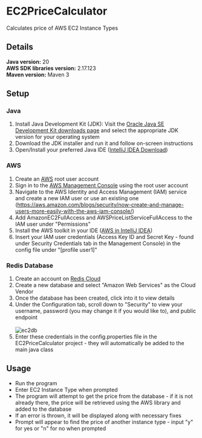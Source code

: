 # EC2PriceCalculator
Calculates price of AWS EC2 Instance Types

## Details <br>
**Java version:** 20<br>
**AWS SDK libraries version:** 2.17.123<br>
**Maven version:** Maven 3<br>

## Setup
### Java
1. Install Java Development Kit (JDK): Visit the [Oracle Java SE Development Kit downloads page](https://www.oracle.com/java/technologies/javase-jdk11-downloads.html) and select the appropriate JDK version for your operating system
2. Download the JDK installer and run it and follow on-screen instructions
3. Open/Install your preferred Java IDE ([IntelliJ IDEA Download](https://www.jetbrains.com/idea/download/?var=1&section=windows))
### AWS
1. Create an [AWS](https://aws.amazon.com/) root user account 
2. Sign in to the [AWS Management Console](https://aws.amazon.com/console/) using the root user account
3. Navigate to the AWS Identity and Access Management (IAM) service and create a new IAM user or use an existing one (https://aws.amazon.com/blogs/security/now-create-and-manage-users-more-easily-with-the-aws-iam-console/)
4. Add AmazonEC2FullAccess and AWSPriceListServiceFullAccess to the IAM user under "Permissions"
5. Install the AWS toolkit in your IDE ([AWS in IntelliJ IDEA](https://www.youtube.com/watch?v=KvBFFDYaqSM))
6. Insert your IAM user credentials (Access Key ID and Secret Key - found under Security Credentials tab in the Management Console) in the config file under "[profile user1]"
### Redis Database
1. Create an account on [Redis Cloud](https://redis.com/try-free/)
2. Create a new database and select "Amazon Web Services" as the Cloud Vendor
3. Once the database has been created, click into it to view details
4. Under the Configuration tab, scroll down to "Security" to view your username, password (you may change it if you would like to), and public endpoint<br><br>
  ![ec2db](https://github.com/compi314159/EC2PriceCalculator/assets/71290813/1846f628-8a6f-47d8-a7b6-00aff062980f)
5. Enter these credentials in the config.properties file in the EC2PriceCalculator project - they will automatically be added to the main java class

## Usage
* Run the program
* Enter EC2 Instance Type when prompted
* The program will attempt to get the price from the database - if it is not already there, the price will be retrieved using the AWS library and added to the database
* If an error is thrown, it will be displayed along with necessary fixes
* Prompt will appear to find the price of another instance type - input "y" for yes or "n" for no when prompted
